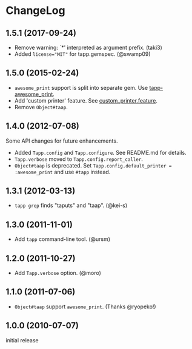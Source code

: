 # ChangeLog

## 1.5.1 (2017-09-24)

* Remove warning: `*' interpreted as argument prefix. (taki3)
* Added `license="MIT"` for tapp.gemspec. (@swamp09)

## 1.5.0 (2015-02-24)

* `awesome_print` support is split into separate gem. Use [tapp-awesome_print](https://github.com/esminc/tapp-awesome_print).
* Add 'custom printer' feature. See [custom_printer.feature](https://github.com/esminc/tapp/blob/master/spec/acceptance/custom_printer.feature).
* Remove `Object#taap`.

## 1.4.0 (2012-07-08)

Some API changes for future enhancements.

* Added `Tapp.config` and `Tapp.configure`. See README.md for details.
* `Tapp.verbose` moved to `Tapp.config.report_caller`.
* `Object#taap` is deprecated. Set `Tapp.config.default_printer = :awesome_print` and use `#tapp` instead.

## 1.3.1 (2012-03-13)

* `tapp grep` finds "taputs" and "taap". (@kei-s)

## 1.3.0 (2011-11-01)

* Add `tapp` command-line tool. (@ursm)

## 1.2.0 (2011-10-27)

* Add `Tapp.verbose` option. (@moro)

## 1.1.0 (2011-07-06)

* `Object#taap` support `awesome_print`. (Thanks @ryopeko!)

## 1.0.0 (2010-07-07)

initial release
